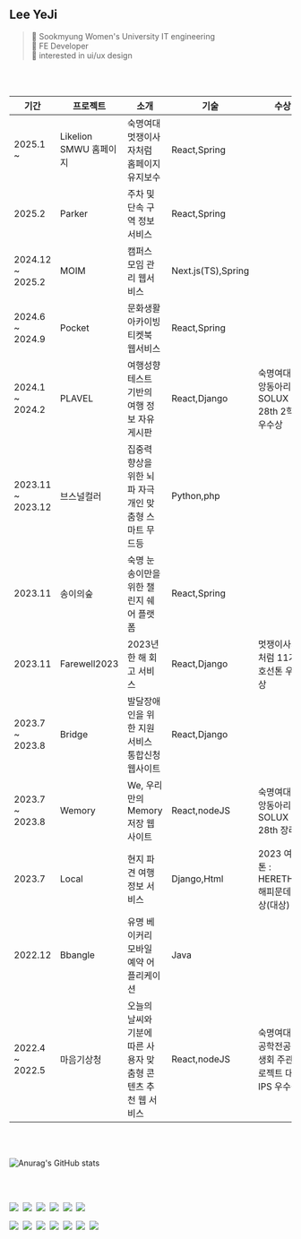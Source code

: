 ## Lee YeJi
> 🏫 Sookmyung Women's University IT engineering<br/> 🚀 FE Developer<br/> 💫 interested in ui/ux design
<br/>

<br/>

|기간|프로젝트|소개|기술|수상|바로보기|
|---|---|---|---|---|---|
|2025.1 ~ |Likelion SMWU 홈페이지|숙명여대 멋쟁이사자처럼 홈페이지 유지보수|React,Spring||[Likelion SMWU](https://github.com/Likelion-at-SMWU-WebFounder)
|2025.2|Parker|주차 및 단속 구역 정보 서비스|React,Spring||[Parker](https://github.com/leeeyez/Parker_Frontend)
|2024.12 ~ 2025.2|MOIM|캠퍼스 모임 관리 웹서비스|Next.js(TS),Spring||[MOIM](https://github.com/GCU-LINKVERSE/Client)
|2024.6 ~ 2024.9|Pocket|문화생활 아카이빙 티켓북 웹서비스|React,Spring||[Pocket](https://github.com/Pocket2024)
|2024.1 ~ 2024.2|PLAVEL|여행성향 테스트 기반의 여행 정보 자유게시판|React,Django|숙명여대 중앙동아리 SOLUX 28th 2학기 우수상|[PLAVEL](https://github.com/leeeyez/PLAVEL-FE)
|2023.11 ~ 2023.12|브스널컬러|집중력 향상을 위한 뇌파 자극 개인 맞춤형 스마트 무드등|Python,php||[브스널컬러](https://github.com/leeeyez/Bsonalcolor_Web)
|2023.11|송이의숲|숙명 눈송이만을 위한 챌린지 쉐어 플랫폼|React,Spring|| [송이의숲](https://github.com/Songyee-Challenge)
|2023.11|Farewell2023|2023년 한 해 회고 서비스|React,Django|멋쟁이사자처럼 11기 4호선톤 우수상| [Farewell](https://github.com/FAREWELL2023)
|2023.7 ~ 2023.8|Bridge|발달장애인을 위한 지원서비스 통합신청 웹사이트|React,Django||[Bridge](https://github.com/leeeyez/Bridge)
|2023.7 ~ 2023.8|Wemory|We, 우리만의 Memory 저장 웹사이트|React,nodeJS|숙명여대 중앙동아리 SOLUX 28th 장려상|[Wemory](https://github.com/leeeyez/Wemory)
|2023.7|Local|현지 파견 여행 정보 서비스|Django,Html|2023 여기톤 : HERETHON 해피문데이상(대상)|[Local](https://github.com/leeeyez/Local)
|2022.12|Bbangle|유명 베이커리 모바일 예약 어플리케이션|Java||[Bbangle](https://github.com/leeeyez/bbangle)|
|2022.4 ~ 2022.5|마음기상청|오늘의 날씨와 기분에 따른 사용자 맞춤형 콘텐츠 추천 웹 서비스|React,nodeJS|숙명여대 IT공학전공 학생회 주관 프로젝트 대회 IPS 우수상|[마음기상청](https://github.com/leeeyez/mind-forecast)|
<br/>

<br/>


![Anurag's GitHub stats](https://github-readme-stats.vercel.app/api?username=leeeyez&show_icons=true&bg_color=00000000)

<br/>

<br/>

<img src="https://img.shields.io/badge/React-61DAFB?style=flat-square&logo=React&logoColor=white"/>&nbsp;
<img src="https://img.shields.io/badge/Javascript-F7DF1E?style=flat-square&logo=javascript&logoColor=black"/>&nbsp;
<img src="https://img.shields.io/badge/HTML-E34F26?style=flat-square&logo=HTML5&logoColor=white"/>&nbsp;
<img src="https://img.shields.io/badge/CSS3-1572B6?style=flat-square&logo=CSS3&logoColor=white"/>&nbsp;
<img src="https://img.shields.io/badge/Python-3776AB?style=flat-square&logo=Python&logoColor=white"/>&nbsp;
<img src="https://img.shields.io/badge/Bootstrap-7952B3?style=flat-square&logo=bootstrap&logoColor=white"/>&nbsp;


<img src="https://img.shields.io/badge/Git-F05032?style=flat-square&logo=git&logoColor=white"/>&nbsp;
<img src="https://img.shields.io/badge/Gitkraken-179287?style=flat-square&logo=gitkraken&logoColor=white"/>&nbsp;
<img src="https://img.shields.io/badge/Github-181717?style=flat-square&logo=github&logoColor=white"/>&nbsp;
<img src="https://img.shields.io/badge/Notion-000000?style=flat-square&logo=notion&logoColor=white"/>&nbsp;
<img src="https://img.shields.io/badge/VScode-007ACC?style=flat-square&logo=visualstudiocode&logoColor=white"/>&nbsp;
<img src="https://img.shields.io/badge/Discord-5865F2?style=flat-square&logo=discord&logoColor=white"/>&nbsp;
<img src="https://img.shields.io/badge/Figma-F24E1E?style=flat-square&logo=figma&logoColor=white"/>&nbsp;
